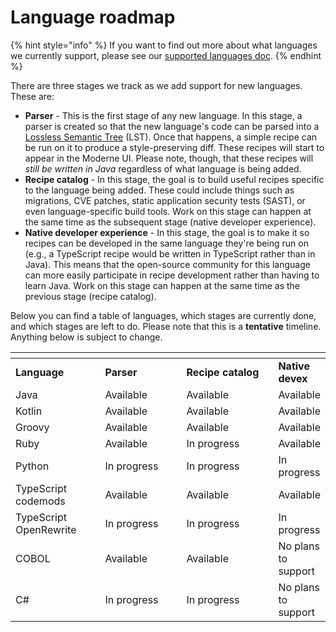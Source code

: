 # Language roadmap

{% hint style="info" %}
If you want to find out more about what languages we currently support, please see our [supported languages doc](supported-languages.md).
{% endhint %}

There are three stages we track as we add support for new languages. These are:

* **Parser** - This is the first stage of any new language. In this stage, a parser is created so that the new language's code can be parsed into a [Lossless Semantic Tree](concepts/lossless-semantic-trees.md) (LST). Once that happens, a simple recipe can be run on it to produce a style-preserving diff. These recipes will start to appear in the Moderne UI. Please note, though, that these recipes will _still be written in Java_ regardless of what language is being added.
* **Recipe catalog** - In this stage, the goal is to build useful recipes specific to the language being added. These could include things such as migrations, CVE patches, static application security tests (SAST), or even language-specific build tools. Work on this stage can happen at the same time as the subsequent stage (native developer experience).
* **Native developer experience** - In this stage, the goal is to make it so recipes can be developed in the same language they're being run on (e.g., a TypeScript recipe would be written in TypeScript rather than in Java). This means that the open-source community for this language can more easily participate in recipe development rather than having to learn Java. Work on this stage can happen at the same time as the previous stage (recipe catalog).

Below you can find a table of languages, which stages are currently done, and which stages are left to do. Please note that this is a **tentative** timeline. Anything below is subject to change.

<table data-header-hidden><thead><tr><th width="145"></th><th width="141"></th><th width="168"></th><th></th></tr></thead><tbody><tr><td><strong>Language</strong></td><td><strong>Parser</strong></td><td><strong>Recipe catalog</strong></td><td><strong>Native devex</strong></td></tr><tr><td>Java</td><td>Available</td><td>Available</td><td>Available</td></tr><tr><td>Kotlin</td><td>Available</td><td>Available</td><td>Available</td></tr><tr><td>Groovy</td><td>Available</td><td>Available</td><td>Available</td></tr><tr><td>Ruby</td><td>Available</td><td>In progress</td><td>Available</td></tr><tr><td>Python</td><td>In progress</td><td>In progress</td><td>In progress</td></tr><tr><td>TypeScript codemods</td><td>Available</td><td>Available</td><td>Available</td></tr><tr><td>TypeScript OpenRewrite</td><td>In progress</td><td>In progress</td><td>In progress</td></tr><tr><td>COBOL</td><td>Available</td><td>Available</td><td>No plans to support</td></tr><tr><td>C#</td><td>In progress</td><td>In progress</td><td>No plans to support</td></tr></tbody></table>
